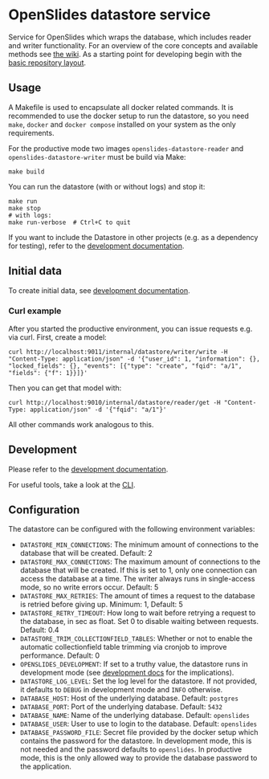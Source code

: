 # OpenSlides datastore service

Service for OpenSlides which wraps the database, which includes reader and writer functionality. For an overview of the core concepts and available methods see [the wiki](https://github.com/OpenSlides/OpenSlides/wiki/Datastore-Service). As a starting point for developing begin with the [basic repository layout](docs/layout.md).

## Usage
A Makefile is used to encapsulate all docker related commands. It is recommended to use the docker setup to run the datastore, so you need `make`, `docker` and `docker compose` installed on your system as the only requirements.

For the productive mode two images `openslides-datastore-reader` and `openslides-datastore-writer` must be build via Make:

    make build

You can run the datastore (with or without logs) and stop it:

    make run
    make stop
    # with logs:
    make run-verbose  # Ctrl+C to quit

If you want to include the Datastore in other projects (e.g. as a dependency for testing), refer to the [development documentation](docs/development.md).

## Initial data

To create initial data, see [development documentation](docs/development.md#Commands).

### Curl example

After you started the productive environment, you can issue requests e.g. via curl. First, create a model:

    curl http://localhost:9011/internal/datastore/writer/write -H "Content-Type: application/json" -d '{"user_id": 1, "information": {}, "locked_fields": {}, "events": [{"type": "create", "fqid": "a/1", "fields": {"f": 1}}]}' 

Then you can get that model with:

    curl http://localhost:9010/internal/datastore/reader/get -H "Content-Type: application/json" -d '{"fqid": "a/1"}' 

All other commands work analogous to this.

## Development

Please refer to the [development documentation](docs/development.md).

For useful tools, take a look at the [CLI](cli/README.md).

## Configuration

The datastore can be configured with the following environment variables:
- `DATASTORE_MIN_CONNECTIONS`: The minimum amount of connections to the database that will be created. Default: 2
- `DATASTORE_MAX_CONNECTIONS`: The maximum amount of connections to the database that will be created. If this is set to 1, only one connection can access the database at a time. The writer always runs in single-access mode, so no write errors occur. Default: 5
- `DATASTORE_MAX_RETRIES`: The amount of times a request to the database is retried before giving up. Minimum: 1, Default: 5
- `DATASTORE_RETRY_TIMEOUT`: How long to wait before retrying a request to the database, in sec as float. Set 0 to disable waiting
  between requests. Default: 0.4
- `DATASTORE_TRIM_COLLECTIONFIELD_TABLES`: Whether or not to enable the automatic collectionfield
  table trimming via cronjob to improve performance. Default: 0
- `OPENSLIDES_DEVELOPMENT`: If set to a truthy value, the datastore runs in development mode (see [development docs](docs/development.md)
  for the implications).
- `DATASTORE_LOG_LEVEL`: Set the log level for the datastore. If not provided, it defaults to `DEBUG` in development
  mode and `INFO` otherwise.
- `DATABASE_HOST`: Host of the underlying database. Default: `postgres`
- `DATABASE_PORT`: Port of the underlying database. Default: `5432`
- `DATABASE_NAME`: Name of the underlying database. Default: `openslides`
- `DATABASE_USER`: User to use to login to the database. Default: `openslides`
- `DATABASE_PASSWORD_FILE`: Secret file provided by the docker setup which contains the password for the
  datastore. In development mode, this is not needed and the password defaults to `openslides`. In productive mode, this
  is the only allowed way to provide the database password to the application.
